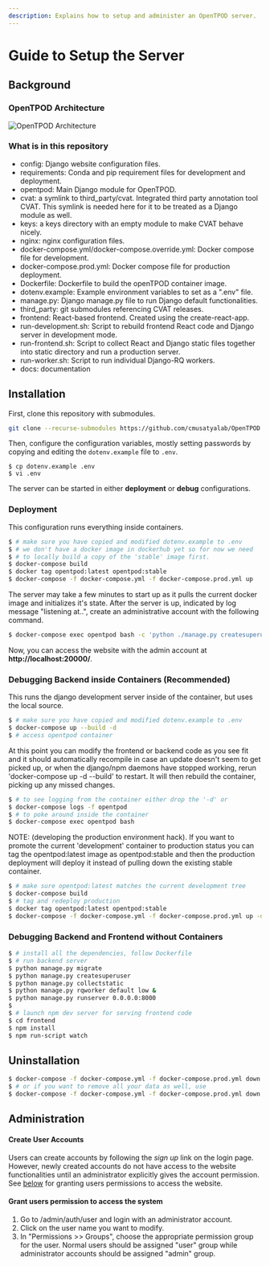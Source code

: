 ```yaml
---
description: Explains how to setup and administer an OpenTPOD server.
---
```


# Guide to Setup the Server

## Background

### OpenTPOD Architecture

![OpenTPOD Architecture](tpod-arch.png)

### What is in this repository

* config: Django website configuration files.
* requirements: Conda and pip requirement files for development and deployment.
* opentpod: Main Django module for OpenTPOD.
* cvat: a symlink to third_party/cvat. Integrated third party annotation tool CVAT. This symlink is needed here for it to be treated as a Django module as well.
* keys: a keys directory with an empty module to make CVAT behave nicely.
* nginx: nginx configuration files.
* docker-compose.yml/docker-compose.override.yml: Docker compose file for development.
* docker-compose.prod.yml: Docker compose file for production deployment.
* Dockerfile: Dockerfile to build the openTPOD container image.
* dotenv.example: Example environment variables to set as a ".env" file.
* manage.py: Django manage.py file to run Django default functionalities.
* third_party: git submodules referencing CVAT releases.
* frontend: React-based frontend. Created using the create-react-app.
* run-development.sh: Script to rebuild frontend React code and Django
  server in development mode.
* run-frontend.sh: Script to collect React and Django static files together into
  static directory and run a production server.
* run-worker.sh: Script to run individual Django-RQ workers.
* docs: documentation

## Installation

First, clone this repository with submodules.

```bash
git clone --recurse-submodules https://github.com/cmusatyalab/OpenTPOD.git
```

Then, configure the configuration variables, mostly setting passwords by copying
and editing the `dotenv.example` file to `.env`.

```
$ cp dotenv.example .env
$ vi .env
```

The server can be started in either **deployment** or **debug** configurations.

### Deployment

This configuration runs everything inside containers.

```bash
$ # make sure you have copied and modified dotenv.example to .env
$ # we don't have a docker image in dockerhub yet so for now we need
$ # to locally build a copy of the 'stable' image first.
$ docker-compose build
$ docker tag opentpod:latest opentpod:stable
$ docker-compose -f docker-compose.yml -f docker-compose.prod.yml up
```

The server may take a few minutes to start up as it pulls the current docker
image and initializes it's state. After the server is up, indicated by log
message "listening at..", create an administrative account with the following
command.

```bash
$ docker-compose exec opentpod bash -c 'python ./manage.py createsuperuser'
```

Now, you can access the website with the admin account at **http://localhost:20000/**.

### Debugging Backend inside Containers (Recommended)

This runs the django development server inside of the container, but uses
the local source.

```bash
$ # make sure you have copied and modified dotenv.example to .env
$ docker-compose up --build -d
$ # access opentpod container
```

At this point you can modify the frontend or backend code as you see fit and
it should automatically recompile in case an update doesn't seem to get picked
up, or when the django/npm daemons have stopped working, rerun 'docker-compose
up -d --build' to restart. It will then rebuild the container, picking up any
missed changes.

```bash
$ # to see logging from the container either drop the '-d' or
$ docker-compose logs -f opentpod
$ # to poke around inside the container
$ docker-compose exec opentpod bash
```

NOTE: (developing the production environment hack). If you want to promote the
current 'development' container to production status you can tag the
opentpod:latest image as opentpod:stable and then the production deployment
will deploy it instead of pulling down the existing stable container.

```bash
$ # make sure opentpod:latest matches the current development tree
$ docker-compose build
$ # tag and redeploy production
$ docker tag opentpod:latest opentpod:stable
$ docker-compose -f docker-compose.yml -f docker-compose.prod.yml up -d
```

### Debugging Backend and Frontend without Containers

```bash
$ # install all the dependencies, follow Dockerfile
$ # run backend server
$ python manage.py migrate
$ python manage.py createsuperuser
$ python manage.py collectstatic
$ python manage.py rqworker default low &
$ python manage.py runserver 0.0.0.0:8000
$
$ # launch npm dev server for serving frontend code
$ cd frontend
$ npm install
$ npm run-script watch
```

## Uninstallation

```bash
$ docker-compose -f docker-compose.yml -f docker-compose.prod.yml down
$ # or if you want to remove all your data as well, use
$ docker-compose -f docker-compose.yml -f docker-compose.prod.yml down -v
```


## Administration

#### Create User Accounts

Users can create accounts by following the *sign up* link on the login page.
However, newly created accounts do not have access to the website functionalities
until an administrator explicitly gives the account permission.
See [below](####Grant-users-permission-to-access-the-system) for granting users permissions to access the website.

#### Grant users permission to access the system

1. Go to /admin/auth/user and login with an administrator account.
2. Click on the user name you want to modify.
3. In "Permissions >> Groups", choose the appropriate permission group for the user. Normal users should be assigned "user" group while administrator accounts should be assigned "admin" group.
